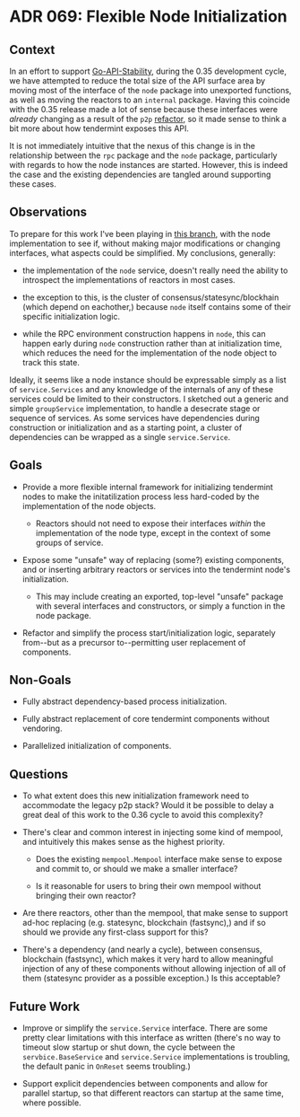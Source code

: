 # ADR 069: Flexible Node Initialization

## Context

In an effort to support [Go-API-Stability](./adr-060-go-api-stability.Md),
during the 0.35 development cycle, we have attempted to reduce the total size
of the API surface area by moving most of the interface of the `node` package
into unexported functions, as well as moving the reactors to an `internal`
package. Having this coincide with the 0.35 release made a lot of sense
because these interfaces were _already_ changing as a result of the `p2p`
[refactor](./adr-061-p2p-refactor-scope.md), so it made sense to think a bit
more about how tendermint exposes this API.

It is not immediately intuitive that the nexus of this change is in the
relationship between the `rpc` package and the `node` package, particularly
with regards to how the node instances are started. However, this is indeed
the case and the existing dependencies are tangled around supporting these
cases.

## Observations

To prepare for this work I've been playing in [this
branch](https://github.com/tendermint/tendermint/tree/tychoish/scratch-node-minimize),
with the node implementation to see if, without making major
modifications or changing interfaces, what aspects could be
simplified. My conclusions, generally: 

- the implementation of the `node` service, doesn't really need the
  ability to introspect the implementations of reactors in most
  cases.

- the exception to this, is the cluster of
  consensus/statesync/blockhain (which depend on eachother,) because
  `node` itself contains some of their specific initialization logic.

- while the RPC environment construction happens in `node`, this can
  happen early during `node` construction rather than at
  initialization time, which reduces the need for the implementation
  of the node object to track this state.

Ideally, it seems like a node instance should be expressable simply as
a list of `service.Services` and any knowledge of the internals of any
of these services could be limited to their constructors. I sketched
out a generic and simple `groupService` implementation, to handle a
desecrate stage or sequence of services.  As some services have
dependencies during construction or initialization and as a starting
point, a cluster of dependencies can be wrapped as a single
`service.Service`.

## Goals

- Provide a more flexible internal framework for initializing tendermint
  nodes to make the initatilization process less hard-coded by the
  implementation of the node objects. 
  
  - Reactors should not need to expose their interfaces *within* the
    implementation of the node type, except in the context of some groups of
    service. 

- Expose some "unsafe"  way of replacing (some?) existing components, and or
  inserting arbitrary reactors or services into the tendermint node's
  initialization.
  
  - This may include creating an exported, top-level "unsafe" package with
    several interfaces and constructors, or simply a function in the
    node package. 

- Refactor and simplify the process start/initialization logic,
  separately from--but as a precursor to--permitting user replacement
  of components.

## Non-Goals

- Fully abstract dependency-based process initialization. 

- Fully abstract replacement of core tendermint components without vendoring.

- Parallelized initialization of components.

## Questions

- To what extent does this new initialization framework need to accommodate
  the legacy p2p stack? Would it be possible to delay a great deal of this
  work to the 0.36 cycle to avoid this complexity? 
  
- There's clear and common interest in injecting some kind of mempool, and
  intuitively this makes sense as the highest priority.
  
  - Does the existing `mempool.Mempool` interface make sense to expose and
    commit to, or should we make a smaller interface? 
    
  - Is it reasonable for users to bring their own mempool without bringing
    their own reactor?

- Are there reactors, other than the mempool, that make sense to support
  ad-hoc replacing (e.g. statesync, blockchain (fastsync),) and if so should
  we provide any first-class support for this?

- There's a dependency (and nearly a cycle), between consensus,
  blockchain (fastsync), which makes it very hard to allow meaningful
  injection of any of these components without allowing injection of
  all of them (statesync provider as a
  possible exception.) Is this acceptable? 

## Future Work

- Improve or simplify the `service.Service` interface. There are some
  pretty clear limitations with this interface as written (there's no
  way to timeout slow startup or shut down, the cycle between the
  `servbice.BaseService` and `service.Service` implementations is
  troubling, the default panic in `OnReset` seems troubling.)

- Support explicit dependencies between components and allow for
  parallel startup, so that different reactors can startup at the same
  time, where possible.
